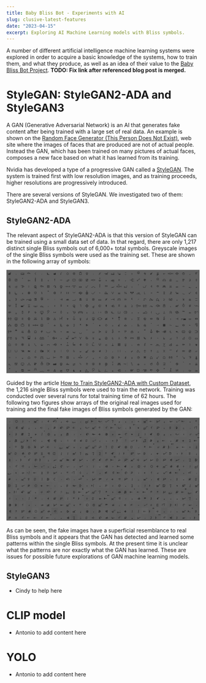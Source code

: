```yaml
---
title: Baby Bliss Bot - Experiments with AI
slug: clusive-latest-features
date: "2023-04-15"
excerpt: Exploring AI Machine Learning models with Bliss symbols.
---
```

A number of different artificial intelligence machine learning systems were
explored in order to acquire a basic knowledge of the systems, how to train
them, and what they produce, as well as an idea of their value to the
[Baby Bliss Bot Project](https://github.com/fluid-project/floeproject.org/blob/eb04bf9b0774f452145376f3495933eb3ce81c10/src/collections/news/2023-04-12-BBB-Intro.md). __TODO: Fix link after referenced blog post is merged.__

# StyleGAN: StyleGAN2-ADA and StyleGAN3

A GAN (Generative Adversarial Network) is an AI that generates fake content
after being trained with a large set of real data.  An example is shown on the
[Random Face Generator (This Person Does Not Exist)](https://this-person-does-not-exist.com/en),
web site where the images of faces that are produced are not of actual people.
Instead the GAN, which has been trained on many pictures of actual faces,
composes a new face based on what it has learned from its training.

Nvidia has developed a type of a progressive GAN called a [StyleGAN](https://en.wikipedia.org/wiki/StyleGAN).
The system is trained first with low resolution images, and as training
proceeds, higher resolutions are progressively introduced.

There are several versions of StyleGAN.  We investigated two of them:
StyleGAN2-ADA and StyleGAN3.

## StyleGAN2-ADA

The relevant aspect of StyleGAN2-ADA is that this version of StyleGAN can be
trained using a small data set of data.  In that regard, there are only 1,217
distinct single Bliss symbols out of 6,000+ total symbols.  Greyscale images
of the single Bliss symbols were used as the training set.  These are shown
in the following array of symbols:

![Real Bliss Symbols](./images/StyleGAN2-ADA-reals.png)

Guided by the article [How to Train StyleGAN2-ADA with Custom Dataset](https://towardsdatascience.com/how-to-train-stylegan2-ada-with-custom-dataset-dc268ff70544), the 1,216 single Bliss symbols were used to train the network.
Training was conducted over several runs for total training time of 62 hours.
The following two figures show arrays of the original real images used for
training and the final fake images of Bliss symbols generated by the GAN:

![Fake Bliss Symbols](./images/StyleGAN2-ADA-fakes.png)

As can be seen, the fake images have a superficial resemblance to real Bliss
symbols and it appears that the GAN has detected and learned some patterns within
the single Bliss symbols. At the present time it is unclear what the patterns are 
nor exactly what the GAN has learned.  These are issues for possible future
explorations of GAN machine learning models.

## StyleGAN3
- Cindy to help here

# CLIP model

- Antonio to add content here

# YOLO

- Antonio to add content here

